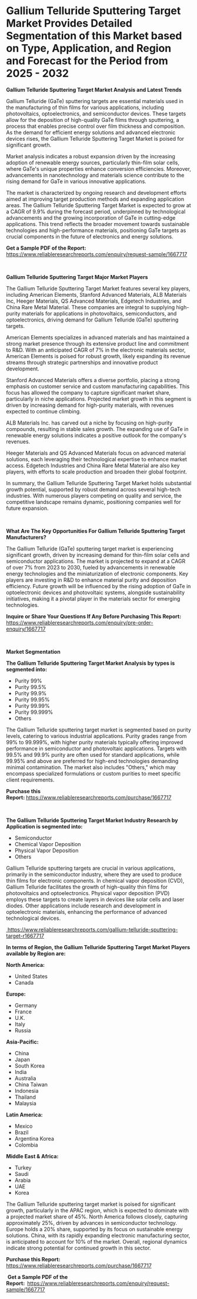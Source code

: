 <p><h1>Gallium Telluride Sputtering Target Market Provides Detailed Segmentation of this Market based on Type, Application, and Region and Forecast for the Period from 2025 - 2032</h1></p><p><strong>Gallium Telluride Sputtering Target Market Analysis and Latest Trends</strong></p>
<p><p>Gallium Telluride (GaTe) sputtering targets are essential materials used in the manufacturing of thin films for various applications, including photovoltaics, optoelectronics, and semiconductor devices. These targets allow for the deposition of high-quality GaTe films through sputtering, a process that enables precise control over film thickness and composition. As the demand for efficient energy solutions and advanced electronic devices rises, the Gallium Telluride Sputtering Target Market is poised for significant growth.</p><p>Market analysis indicates a robust expansion driven by the increasing adoption of renewable energy sources, particularly thin-film solar cells, where GaTe's unique properties enhance conversion efficiencies. Moreover, advancements in nanotechnology and materials science contribute to the rising demand for GaTe in various innovative applications.</p><p>The market is characterized by ongoing research and development efforts aimed at improving target production methods and expanding application areas. The Gallium Telluride Sputtering Target Market is expected to grow at a CAGR of 9.9% during the forecast period, underpinned by technological advancements and the growing incorporation of GaTe in cutting-edge applications. This trend reflects the broader movement towards sustainable technologies and high-performance materials, positioning GaTe targets as crucial components in the future of electronics and energy solutions.</p></p>
<p><strong>Get a Sample PDF of the Report:&nbsp;</strong> <a href="https://www.reliableresearchreports.com/enquiry/request-sample/1667717?utm_campaign=38&utm_medium=2&utm_source=Github&utm_content=ia&utm_term=19042025&utm_id=gallium-telluride-sputtering-target">https://www.reliableresearchreports.com/enquiry/request-sample/1667717</a></p>
<p>&nbsp;</p>
<p><strong>Gallium Telluride Sputtering Target Major Market Players</strong></p>
<p><p>The Gallium Telluride Sputtering Target Market features several key players, including American Elements, Stanford Advanced Materials, ALB Materials Inc, Heeger Materials, QS Advanced Materials, Edgetech Industries, and China Rare Metal Material. These companies are integral to supplying high-purity materials for applications in photovoltaics, semiconductors, and optoelectronics, driving demand for Gallium Telluride (GaTe) sputtering targets.</p><p>American Elements specializes in advanced materials and has maintained a strong market presence through its extensive product line and commitment to R&D. With an anticipated CAGR of 7% in the electronic materials sector, American Elements is poised for robust growth, likely expanding its revenue streams through strategic partnerships and innovative product development.</p><p>Stanford Advanced Materials offers a diverse portfolio, placing a strong emphasis on customer service and custom manufacturing capabilities. This focus has allowed the company to capture significant market share, particularly in niche applications. Projected market growth in this segment is driven by increasing demand for high-purity materials, with revenues expected to continue climbing.</p><p>ALB Materials Inc. has carved out a niche by focusing on high-purity compounds, resulting in stable sales growth. The expanding use of GaTe in renewable energy solutions indicates a positive outlook for the company's revenues.</p><p>Heeger Materials and QS Advanced Materials focus on advanced material solutions, each leveraging their technological expertise to enhance market access. Edgetech Industries and China Rare Metal Material are also key players, with efforts to scale production and broaden their global footprint.</p><p>In summary, the Gallium Telluride Sputtering Target Market holds substantial growth potential, supported by robust demand across several high-tech industries. With numerous players competing on quality and service, the competitive landscape remains dynamic, positioning companies well for future expansion.</p></p>
<p>&nbsp;</p>
<p><strong>What Are The Key Opportunities For Gallium Telluride Sputtering Target Manufacturers?</strong></p>
<p><p>The Gallium Telluride (GaTe) sputtering target market is experiencing significant growth, driven by increasing demand for thin-film solar cells and semiconductor applications. The market is projected to expand at a CAGR of over 7% from 2023 to 2030, fueled by advancements in renewable energy technologies and the miniaturization of electronic components. Key players are investing in R&D to enhance material purity and deposition efficiency. Future growth will be influenced by the rising adoption of GaTe in optoelectronic devices and photovoltaic systems, alongside sustainability initiatives, making it a pivotal player in the materials sector for emerging technologies.</p></p>
<p><strong>Inquire or Share Your Questions If Any Before Purchasing This Report:</strong> <a href="https://www.reliableresearchreports.com/enquiry/pre-order-enquiry/1667717?utm_campaign=38&utm_medium=2&utm_source=Github&utm_content=ia&utm_term=19042025&utm_id=gallium-telluride-sputtering-target">https://www.reliableresearchreports.com/enquiry/pre-order-enquiry/1667717</a></p>
<p>&nbsp;</p>
<p><strong>Market Segmentation</strong></p>
<p><strong>The Gallium Telluride Sputtering Target Market Analysis by types is segmented into:</strong></p>
<p><ul><li>Purity 99%</li><li>Purity 99.5%</li><li>Purity 99.9%</li><li>Purity 99.95%</li><li>Purity 99.99%</li><li>Purity 99.999%</li><li>Others</li></ul></p>
<p><p>The Gallium Telluride sputtering target market is segmented based on purity levels, catering to various industrial applications. Purity grades range from 99% to 99.999%, with higher purity materials typically offering improved performance in semiconductor and photovoltaic applications. Targets with 99.5% and 99.9% purity are often used for standard applications, while 99.95% and above are preferred for high-end technologies demanding minimal contamination. The market also includes "Others," which may encompass specialized formulations or custom purities to meet specific client requirements.</p></p>
<p><strong>Purchase this Report:&nbsp;</strong><a href="https://www.reliableresearchreports.com/purchase/1667717?utm_campaign=38&utm_medium=2&utm_source=Github&utm_content=ia&utm_term=19042025&utm_id=gallium-telluride-sputtering-target">https://www.reliableresearchreports.com/purchase/1667717</a></p>
<p>&nbsp;</p>
<p><strong>The Gallium Telluride Sputtering Target Market Industry Research by Application is segmented into:</strong></p>
<p><ul><li>Semiconductor</li><li>Chemical Vapor Deposition</li><li>Physical Vapor Deposition</li><li>Others</li></ul></p>
<p><p>Gallium Telluride sputtering targets are crucial in various applications, primarily in the semiconductor industry, where they are used to produce thin films for electronic components. In chemical vapor deposition (CVD), Gallium Telluride facilitates the growth of high-quality thin films for photovoltaics and optoelectronics. Physical vapor deposition (PVD) employs these targets to create layers in devices like solar cells and laser diodes. Other applications include research and development in optoelectronic materials, enhancing the performance of advanced technological devices.</p></p>
<p><a href="https://www.reliableresearchreports.com/gallium-telluride-sputtering-target-r1667717?utm_campaign=38&utm_medium=2&utm_source=Github&utm_content=ia&utm_term=19042025&utm_id=gallium-telluride-sputtering-target">&nbsp;https://www.reliableresearchreports.com/gallium-telluride-sputtering-target-r1667717</a></p>
<p><strong>In terms of Region, the Gallium Telluride Sputtering Target Market Players available by Region are:</strong></p>
<p>
    <p> <strong> North America: </strong>
        <ul>
            <li>United States</li>
            <li>Canada</li>
        </ul>
        </p> 
    <p> <strong> Europe: </strong>
        <ul>
            <li>Germany</li>
            <li>France</li>
            <li>U.K.</li>
            <li>Italy</li>
            <li>Russia</li>
        </ul>
        </p> 
    <p> <strong> Asia-Pacific: </strong>
        <ul>
            <li>China</li>
            <li>Japan</li>
            <li>South Korea</li>
            <li>India</li>
            <li>Australia</li>
            <li>China Taiwan</li>
            <li>Indonesia</li>
            <li>Thailand</li>
            <li>Malaysia</li>
        </ul>
        </p> 
    <p> <strong> Latin America: </strong>
        <ul>
            <li>Mexico</li>
            <li>Brazil</li>
            <li>Argentina Korea</li>
            <li>Colombia</li>
        </ul>
        </p> 
    <p> <strong> Middle East & Africa: </strong>
        <ul>
            <li>Turkey</li>
            <li>Saudi</li>
            <li>Arabia</li>
            <li>UAE</li>
            <li>Korea</li>
        </ul>
    </p>
    </p>
<p><p>The Gallium Telluride sputtering target market is poised for significant growth, particularly in the APAC region, which is expected to dominate with a projected market share of 45%. North America follows closely, capturing approximately 25%, driven by advances in semiconductor technology. Europe holds a 20% share, supported by its focus on sustainable energy solutions. China, with its rapidly expanding electronic manufacturing sector, is anticipated to account for 10% of the market. Overall, regional dynamics indicate strong potential for continued growth in this sector.</p></p>
<p><strong>Purchase this Report: </strong><a href="https://www.reliableresearchreports.com/purchase/1667717?utm_campaign=38&utm_medium=2&utm_source=Github&utm_content=ia&utm_term=19042025&utm_id=gallium-telluride-sputtering-target">https://www.reliableresearchreports.com/purchase/1667717</a></p>
<p>&nbsp;<strong>Get a Sample PDF of the Report:&nbsp;&nbsp;</strong><a href="https://www.reliableresearchreports.com/enquiry/request-sample/1667717?utm_campaign=38&utm_medium=2&utm_source=Github&utm_content=ia&utm_term=19042025&utm_id=gallium-telluride-sputtering-target">https://www.reliableresearchreports.com/enquiry/request-sample/1667717</a></p>
<p><strong></strong></p>
<p><p></p><p></p><p></p></p>